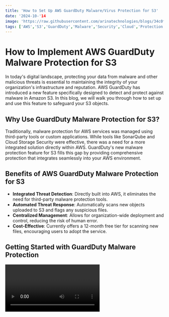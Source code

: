 ```yaml
---
title: 'How to Set Up AWS GuardDuty Malware/Virus Protection for S3'
date: '2024-10-'14
image: 'https://raw.githubusercontent.com/arinatechnologies/blogs/34c0f78eb501c052b8b23f383ab26c543e336310/images/malwares3.webp'
tags: ['AWS','S3','GuardDuty','Malware','Security','Cloud','Protection','Virus Scan','Amazon']
---
```

# How to Implement AWS GuardDuty Malware Protection for S3

In today's digital landscape, protecting your data from malware and other malicious threats is essential to maintaining the integrity of your organization's infrastructure and reputation. AWS GuardDuty has introduced a new feature specifically designed to detect and protect against malware in Amazon S3. In this blog, we will walk you through how to set up and use this feature to safeguard your S3 objects.

## Why Use GuardDuty Malware Protection for S3?

Traditionally, malware protection for AWS services was managed using third-party tools or custom applications. While tools like SonarQube and Cloud Storage Security were effective, there was a need for a more integrated solution directly within AWS. GuardDuty's new malware protection feature for S3 fills this gap by providing comprehensive protection that integrates seamlessly into your AWS environment.

## Benefits of AWS GuardDuty Malware Protection for S3

- **Integrated Threat Detection**: Directly built into AWS, it eliminates the need for third-party malware protection tools.
- **Automated Threat Response**: Automatically scans new objects uploaded to S3 and flags any suspicious files.
- **Centralized Management**: Allows for organization-wide deployment and control, reducing the risk of human error.
- **Cost-Effective**: Currently offers a 12-month free tier for scanning new files, encouraging users to adopt the service.

## Getting Started with GuardDuty Malware Protection
<Video id="QZGhwNcyV1I" title="How to Set Up AWS GuardDuty Malware/Virus Protection for S3 "/>
### Step 1: Enable GuardDuty in Your AWS Account
![Enable GuardDuty](https://raw.githubusercontent.com/arinatechnologies/blogs/60fe2d1a65f6754a6b574d54ff98d5f6be534854/images/s3malware/gaurdduty.webp)
The first step is to log into your AWS account and navigate to the GuardDuty service. Since GuardDuty is region-specific, you will need to enable it for each region where you want protection. Follow these steps to enable the service:

1. Go to the **GuardDuty** dashboard in your AWS console.
![Enable GuardDuty](https://raw.githubusercontent.com/arinatechnologies/blogs/60fe2d1a65f6754a6b574d54ff98d5f6be534854/images/s3malware/enable%20gaurdduty.webp)
2. Click on **Enable GuardDuty**.
3. Choose the default settings or customize the permissions if needed.
4. You will be offered a two-day free trial to explore the service.

### Step 2: Setting Up an Organization-Wide Administrator

To manage GuardDuty across multiple accounts, you can set up a delegated administrator. This setup allows you to manage malware protection centrally, ensuring that any new S3 buckets created across your organization are automatically protected.

1. Navigate to **GuardDuty Settings**.
![Delegated Administrator](https://raw.githubusercontent.com/arinatechnologies/blogs/60fe2d1a65f6754a6b574d54ff98d5f6be534854/images/s3malware/delegated%20acc%20administrator.webp)
2. Assign your AWS account as the **Delegated Administrator**.
3. Ensure that all GuardDuty settings apply across the organization for a centralized approach.

### Step 3: Configure EventBridge for Alerts(Optional)

When a threat is detected, you may not always have someone actively monitoring the AWS console. To ensure you receive notifications, configure AWS EventBridge to send alerts to email, SMS, Slack, or other communication tools.

1. Open the **EventBridge** dashboard in your AWS console.
2. Set up a rule to trigger alerts based on GuardDuty findings.
3. Link this rule to your preferred notification system, such as email or a messaging app.

Here are the detailed steps for Step 4 and additional methods for ensuring malware protection when objects are uploaded to Amazon S3.

### Step 4: Enable S3 Malware Protection Using AWS GuardDuty
Enabling malware protection in AWS S3 using GuardDuty involves configuring settings that automatically scan for and identify malicious files. Follow these steps to set up S3 malware protection effectively:
![Enable S3 Malware](https://raw.githubusercontent.com/arinatechnologies/blogs/60fe2d1a65f6754a6b574d54ff98d5f6be534854/images/s3malware/enable%20s3%20malware.webp)
1. **Log in to AWS Console:**
   - Open the AWS Management Console and sign in with your administrator account.

2. **Navigate to GuardDuty:**
   - In the AWS Management Console, go to the **Services** menu and select **GuardDuty** under the **Security, Identity, & Compliance** section.

3. **Enable GuardDuty (if not already enabled):**
   - If GuardDuty is not already enabled, click on the **Enable GuardDuty** button. 
   - You will see a two-day free trial offered by AWS. You can start with the trial or proceed with your existing plan.

4. **Access the GuardDuty Settings:**
   - Once GuardDuty is enabled, click on **Settings** in the GuardDuty dashboard.
   - Look for the section that mentions **S3 Protection** or **Malware Protection for S3**.

5. **Enable Malware Protection for S3 Buckets:**
   - Click on **Enable S3 Malware Protection**.
   - You may need to specify the S3 buckets you want to protect. Select the bucket(s) where you want to enable malware protection.
   - Ensure the S3 bucket you are protecting is in the same AWS region as the GuardDuty service.

6. **Set Up Tag-Based Access Control (Optional):**
   - To enable more detailed control over your S3 objects, configure **tag-based access controls** that will help you categorize and manage the scanning process.

7. **Review and Confirm the Settings:**
   - Confirm your settings by reviewing all the configurations.
   - Click **Save Changes** to apply the settings.

8. **Testing the Setup:**
   - Upload a test file to your S3 bucket to see if the GuardDuty malware protection detects it.
   - Verify that the scan results are displayed in the GuardDuty **Findings** dashboard, which will confirm the configuration is active.

### Additional Methods for Ensuring Malware Protection on S3

Apart from using AWS GuardDuty, there are other methods to ensure that objects uploaded to S3 are scanned for malware and viruses to protect your infrastructure.

#### Method 1: Use AWS Lambda with Antivirus Scanning

1. **Set Up AWS Lambda Function:**
   - Create an AWS Lambda function that triggers automatically whenever a new object is uploaded to the S3 bucket.
   - Configure the Lambda function to perform antivirus scanning using an open-source antivirus tool like **ClamAV**.

2. **Create an S3 Trigger:**
   - Set up an S3 event trigger to call the Lambda function whenever a file is uploaded to the S3 bucket.

3. **Configure Antivirus Scanning Logic:**
   - The Lambda function should download the object, run the ClamAV scan, and determine if the file is infected.
   - If a threat is detected, the Lambda function can delete the file or quarantine it for further analysis.

4. **Notify the Administrator:**
   - Use AWS Simple Notification Service (SNS) to send an alert to the system administrator whenever malware is detected.

#### Method 2: Integrate with Third-Party Security Tools

1. **Choose a Third-Party Security Tool:**
   - Use third-party services like **Cloud Storage Security** or **Trend Micro Cloud One** that specialize in malware detection and data protection.

2. **Set Up Integration with S3:**
   - Configure the third-party service to automatically scan new objects uploaded to your S3 bucket.
   - Follow the provider's specific guidelines to integrate the service with your AWS account.

3. **Monitor and Manage Alerts:**
   - Set up alerts for any suspicious activity or identified threats using the third-party tool's notification features.
   - Maintain a security dashboard to track malware detection events.

#### Method 3: Implement an Intrusion Detection System (IDS)

1. **Deploy an IDS Tool:**
   - Use intrusion detection systems like **AWS Network Firewall** or **Snort** to monitor traffic and identify malicious activities targeting your cloud environment.

2. **Monitor S3 Traffic:**
   - Configure the IDS to inspect traffic to and from your S3 buckets for signs of malware or unauthorized data transfer.

3. **Automate Responses:**
   - Automate responses to potential threats detected by the IDS, such as blocking malicious IP addresses or disabling compromised user accounts.

### Summary of Methods

| Method                          | Description                                              | Tools Needed                                  |
|---------------------------------|----------------------------------------------------------|------------------------------------------------|
| **AWS GuardDuty**               | Built-in malware detection for S3 using GuardDuty.       | AWS GuardDuty, S3, IAM                         |
| **AWS Lambda with ClamAV**      | Lambda triggers antivirus scans on new S3 uploads.      | AWS Lambda, S3, ClamAV, SNS                    |
| **Third-Party Security Tools**  | Uses external tools for malware protection.             | Cloud Storage Security, Trend Micro, AWS S3    |
| **Intrusion Detection System**  | Monitors traffic and detects threats in real-time.      | AWS Network Firewall, Snort, AWS CloudTrail    |

These methods provide a multi-layered approach to protect your S3 buckets from malware threats, ensuring the safety of your data and maintaining your organization's security posture.

### Step 5: Test the Setup with a Sample File

Testing your setup is crucial to ensure that GuardDuty is actively scanning and detecting malware. You can use a harmless test file designed to simulate malware to see how GuardDuty responds.
![EICAR](https://raw.githubusercontent.com/arinatechnologies/blogs/60fe2d1a65f6754a6b574d54ff98d5f6be534854/images/s3malware/eicar.webp)
1. Upload a benign test file from the **EICAR** organization, specifically designed for antivirus testing.
2. GuardDuty should detect this file and classify it as a threat.
3. Check the GuardDuty findings to confirm that the detection process is working as expected.

### Step 6: Review GuardDuty Findings
![GuardDuty Findings](https://raw.githubusercontent.com/arinatechnologies/blogs/60fe2d1a65f6754a6b574d54ff98d5f6be534854/images/s3malware/malware%20found.webp)
The GuardDuty dashboard provides a clear view of all security findings, including details about detected threats. This is where you can monitor the state of your S3 objects and identify any security risks.

1. Navigate to the **Findings** section in GuardDuty.
2. Review each finding to understand the severity and nature of the threat.
3. Use the information to make informed decisions about your security posture.

### Step 7: Continuous Monitoring and Alerting

To ensure that you always stay on top of potential threats, configure continuous monitoring and alerts:

1. Set up rules in EventBridge to send notifications whenever a new threat is detected.
2. Export findings to an S3 bucket or a centralized monitoring system if needed.
3. Regularly review your GuardDuty setup to incorporate any new AWS security features.

## Best Practices for S3 Malware Protection

- **Enable GuardDuty across all regions**: Malware protection needs to be enabled in every region where you store S3 data to avoid vulnerabilities.
- **Use tag-based access controls**: This allows you to apply security policies more precisely to different S3 objects.
- **Centralize management**: Use a delegated administrator account to manage all GuardDuty settings for better efficiency and control.
- **Test regularly**: Periodically upload test files to ensure that your malware detection setup is functioning correctly.

## Conclusion

AWS GuardDuty's malware protection for S3 is a powerful tool to enhance your cloud security. Its seamless integration with AWS services, combined with automated threat detection and centralized management, makes it an essential part of any organization's security strategy. Set up GuardDuty today and ensure that your S3 buckets are protected from potential malware threats.
 <br/>
